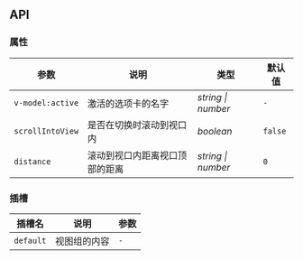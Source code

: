 ## API

### 属性

| 参数 | 说明 | 类型 | 默认值 | 
| --- | --- | --- | --- | 
| `v-model:active` | 激活的选项卡的名字 | _string \| number_ | `-` |
| `scrollIntoView` | 是否在切换时滚动到视口内 | _boolean_ | `false` |
| `distance` | 滚动到视口内距离视口顶部的距离 | _string \| number_ | `0` |

### 插槽

| 插槽名 | 说明 | 参数 |
| --- | --- | --- |
| `default` | 视图组的内容 | `-` |